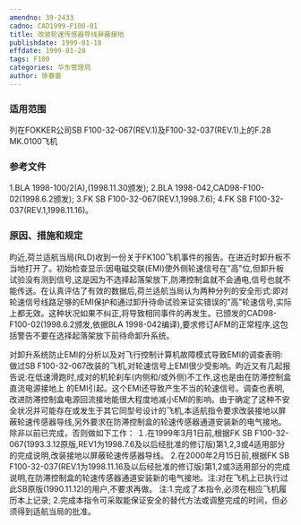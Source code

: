 ```yaml
---
amendno: 39-2433
cadno: CAD1999-F100-01
title: 改装轮速传感器导线屏蔽接地
publishdate: 1999-01-18
effdate: 1999-01-20
tags: F100
categories: 华东管理局
author: 徐春雷
---
```


### 适用范围 
列在FOKKER公司SB F100-32-067(REV.1)及F100-32-037(REV.1)上的F.28 MK.0100飞机

### 参考文件
1.BLA 
1998-100/2(A),(1998.11.30颁发); 
2.BLA 
1998-042,CAD98-F100-02(1998.6.2颁发);     3.FK SB F100-32-067(REV.1,1998.7.6); 
4.FK 
SB F100-32-037(REV.1,1998.11.16)。


### 原因、措施和规定 
昀近,荷兰适航当局(RLD)收到一份关于FK100飞机事件的报告。在进近时卸升板不当地打开了。初始检查显示:因电磁交联(EMI)使外侧轮速信号在"高"位,但卸升板试验没有测到信号,这是因为不选择起落架放下,防滞控制盒就不会通电,信号也就不能传送。在认真评估了有效的数据后,荷兰适航当局认为两种分列的安全形式:即对轮速信号线路足够的EMI保护和通过卸升待命试验来证实错误的"高"轮速信号,实际上都无效。这种状况如果不纠正,将导致相同事件的再发生。已颁发的CAD98-F100-02(1998.6.2颁发,依据BLA 1998-042编译),要求修订AFM的正常程序,这包括警告不要在选择起落架放下前待命卸升系统。
  
对卸升系统防止EMI的分析以及对飞行控制计算机故障模式导致EMI的调查表明: 做过SB F100-32-067改装的飞机,对轮速信号上EMI很少受影响。昀近又有几起报告说:在低速滑跑时,成对的机轮刹车(内侧和/或外侧)不工作,这也是由在防滞控制盒直流电源接地上 的EMI引起。这个EMI还导致产生不当的轮速信号。调查也表明,改进防滞控制盒电源回流接地能很大程度地减小EMI的影响。由于确定了这种不安全状况并可能存在或发生于其它同型号设计的飞机,本适航指令要求改装接地以屏蔽轮速传感器导线,另外要求在防滞控制盒的轮速传感器通道安装新的电气接地。 
    除非以前已完成，否则做如下工作： 
   １.在1999年3月1日前,根据FK SB F100-32-067(1993.3.12原版,REV1为1998.7.6及以后经批准的修订版)第1,2,3或4适用部分的完成说明,改装接地以屏蔽轮速传感器导线。 
    2.在2000年2月15日前,根据FK SB F100-32-037(REV.1为1998.11.16及以后经批准的修订版)第1,2或3适用部分的完成说明,在防滞控制盒的轮速传感器通道安装新的电气接地。注:对在飞机上已执行过此SB原版(1990.11.12)的用户,不要求再做。 
注:1.完成了本指令,必须在相应飞机履历本上记录; 
     2.完成本指令可采取能保证安全的替代方法或调整完成的时间，但必须得到适航当局的批准。

